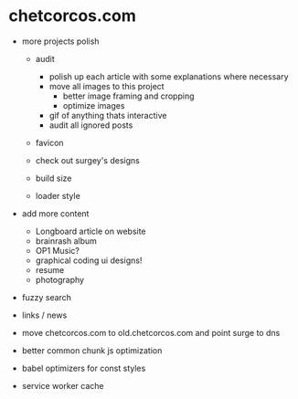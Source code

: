 # chetcorcos.com

- more projects polish
	- audit
		- polish up each article with some explanations where necessary
		- move all images to this project
			- better image framing and cropping
			- optimize images
		- gif of anything thats interactive
		- audit all ignored posts

	- favicon
	- check out surgey's designs

	- build size
	- loader style

- add more content
	- Longboard article on website
	- brainrash album
	- OP1 Music?
	- graphical coding ui designs!
	- resume
	- photography

- fuzzy search
- links / news

- move chetcorcos.com to old.chetcorcos.com and point surge to dns

- better common chunk js optimization
- babel optimizers for const styles
- service worker cache
